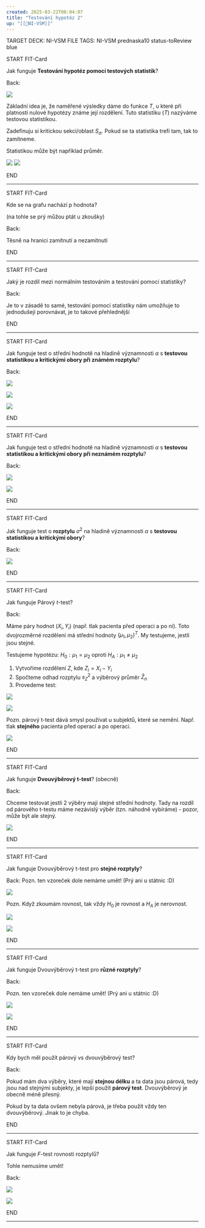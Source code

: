 ```yaml
---
created: 2025-03-22T08:04:07
title: "Testování hypotéz 2"
up: "[[📖NI-VSM]]"
---
```


TARGET DECK: NI-VSM
FILE TAGS: NI-VSM prednaska10 status-toReview blue


START
FIT-Card

Jak funguje **Testování hypotéz pomocí testových statistik**?

Back:

![](../../Assets/Pasted%20image%2020250322113810.png)

Základní idea je, že naměřené výsledky dáme do funkce $T$, u které při platnosti nulové hypotézy známe její rozdělení. Tuto statistiku ($T$) nazýváme testovou statistikou.

Zadefinuju si kritickou sekci/oblast $S_\alpha$. Pokud se ta statistika trefí tam, tak to zamítneme.

Statistikou může být například průměr.

<!-- DetailInfoStart -->
![](../../Assets/Pasted%20image%2020250322100849.png)
![](../../Assets/Pasted%20image%2020250322080446.png)

<!-- DetailInfoEnd -->
<!--ID: 1746518364826-->
END

---



START
FIT-Card

Kde se na grafu nachází p hodnota?

(na tohle se prý můžou ptát u zkoušky)

Back:

Těsně na hranici zamítnutí a nezamítnutí
<!--ID: 1746518364832-->
END

---


START
FIT-Card

Jaký je rozdíl mezi normálním testováním a testování pomocí statistiky?

Back:

Je to v zásadě to samé, testování pomocí statistiky nám umožňuje to jednodušeji porovnávat, je to takové přehlednější
<!--ID: 1746518364834-->
END

---


START
FIT-Card

Jak funguje test o střední hodnotě na hladině významnosti $\alpha$ s **testovou statistikou a kritickými obory při známém rozptylu**?

Back:

![](../../Assets/Pasted%20image%2020250322113921.png)

![](../../Assets/Pasted%20image%2020250322080717.png)

<!-- ExerciseStart -->
![](../../Assets/Pasted%20image%2020250322080818.png)
<!-- ExerciseEnd -->
<!--ID: 1746518364840-->
END

---


START
FIT-Card

Jak funguje test o střední hodnotě na hladině významnosti $\alpha$ s **testovou statistikou a kritickými obory při neznámém rozptylu**?

Back:

![](../../Assets/Pasted%20image%2020250322113932.png)

![](../../Assets/Pasted%20image%2020250322080731.png)
<!--ID: 1746518364842-->
END

---


START
FIT-Card

Jak funguje test o **rozptylu** $\sigma^2$ na hladině významnosti $\alpha$ s **testovou statistikou a kritickými obory**?

Back:

![](../../Assets/Pasted%20image%2020250322080751.png)
<!--ID: 1747730582227-->
END

---


START
FIT-Card

Jak funguje Párový $t$-test?

Back:

Máme páry hodnot $(X_i, Y_i)$ (např. tlak pacienta před operaci a po ní). Toto dvojrozměrné rozdělení má střední hodnoty $(\mu_1, \mu_2)^T$. My testujeme, jestli jsou stejné.

Testujeme hypotézu: $H_0: \mu_1 = \mu_2$ oproti $H_A : \mu_1 \neq \mu_2$
1. Vytvoříme rozdělení $Z$, kde $Z_i = X_i - Y_i$
2. Spočteme odhad rozptylu $s^2_Z$ a výběrový průměr $\bar{Z}_n$
3. Provedeme test:

![](../../Assets/Pasted%20image%2020250520105256.png)

<!-- DetailInfoStart -->
![](../../Assets/Pasted%20image%2020250322080839.png)
<!-- DetailInfoEnd -->

Pozn. párový t-test dává smysl používat u subjektů, které se nemění. Např. tlak **stejného** pacienta před operací a po operaci.

<!-- ExerciseStart -->
![](../../Assets/Pasted%20image%2020250322080846.png)
<!-- ExerciseEnd -->
<!--ID: 1746518364846-->
END

---


START
FIT-Card

Jak funguje **Dvouvýběrový t-test**? (obecně)

Back:

Chceme testovat jestli 2 výběry mají stejné střední hodnoty. Tady na rozdíl od párového t-testu máme nezávislý výběr (tzn. náhodně vybíráme) - pozor, může být ale stejný.

<!-- DetailInfoStart -->
![](../../Assets/Pasted%20image%2020250322080904.png)
<!-- DetailInfoEnd -->
<!--ID: 1746518364848-->
END

---


START
FIT-Card

Jak funguje Dvouvýběrový t-test pro **stejné rozptyly**?

Back:
Pozn. ten vzoreček dole nemáme umět! (Prý ani u státnic :D)

![](../../Assets/Pasted%20image%2020250322114002.png)

Pozn. Když zkoumám rovnost, tak vždy $H_0$ je rovnost a $H_A$ je nerovnost.

![](../../Assets/Pasted%20image%2020250322080926.png)

<!-- ExerciseStart -->
![](../../Assets/Pasted%20image%2020250322081003.png)
<!-- ExerciseEnd -->
<!--ID: 1746518364851-->
END

---


START
FIT-Card

Jak funguje Dvouvýběrový t-test pro **různé rozptyly**?

Back:

Pozn. ten vzoreček dole nemáme umět! (Prý ani u státnic :D)

![](../../Assets/Pasted%20image%2020250322114023.png)

![](../../Assets/Pasted%20image%2020250322080940.png)
<!--ID: 1746518364854-->
END

---


START
FIT-Card

Kdy bych měl použít párový vs dvouvýběrový test?

Back:

Pokud mám dva výběry, které mají **stejnou délku** a ta data jsou párová, tedy jsou nad stejnými subjekty, je lepší použít **párový test**. Dvouvýběrový je obecně méně přesný.

Pokud by ta data ovšem nebyla párová, je třeba použít vždy ten dvouvýběrový. Jinak to je chyba.
<!--ID: 1746518364856-->
END

---


START
FIT-Card

Jak funguje $F$-test rovnosti rozptylů?

Tohle nemusíme umět!

Back:

![](../../Assets/Pasted%20image%2020250322081022.png)

<!-- ExerciseStart -->
![](../../Assets/Pasted%20image%2020250322081032.png)
<!-- ExerciseEnd -->
<!--ID: 1746518364859-->
END

---
